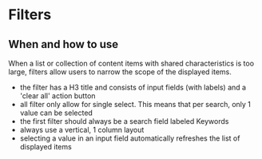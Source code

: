# Filters

## When and how to use

When a list or collection of content items with shared characteristics is too
large, filters allow users to narrow the scope of the displayed items.

* the filter has a H3 title and consists of input fields (with labels) and a
  'clear all' action button
* all filter only allow for single select. This means that per search, only 1
  value can be selected
* the first filter should always be a search field labeled Keywords
* always use a vertical, 1 column layout
* selecting a value in an input field automatically refreshes the list of
  displayed items
